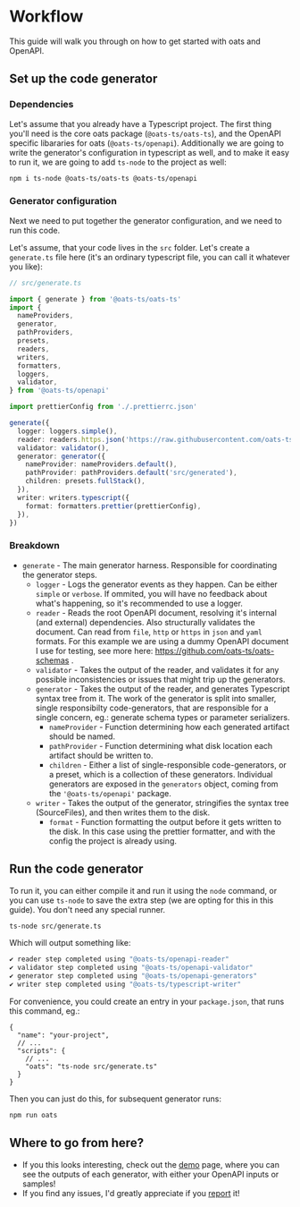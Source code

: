 # Workflow

This guide will walk you through on how to get started with oats and OpenAPI.

## Set up the code generator

### Dependencies

Let's assume that you already have a Typescript project. The first thing you'll need is the core oats package (`@oats-ts/oats-ts`), and the OpenAPI specific libararies for oats (`@oats-ts/openapi`). Additionally we are going to write the generator's configuration in typescript as well, and to make it easy to run it, we are going to add `ts-node` to the project as well:

```bash
npm i ts-node @oats-ts/oats-ts @oats-ts/openapi
```

### Generator configuration

Next we need to put together the generator configuration, and we need to run this code.

Let's assume, that your code lives in the `src` folder. Let's create a `generate.ts` file here (it's an ordinary typescript file, you can call it whatever you like):

```ts
// src/generate.ts

import { generate } from '@oats-ts/oats-ts'
import {
  nameProviders,
  generator,
  pathProviders,
  presets,
  readers,
  writers,
  formatters,
  loggers,
  validator,
} from '@oats-ts/openapi'

import prettierConfig from './.prettierrc.json'

generate({
  logger: loggers.simple(),
  reader: readers.https.json('https://raw.githubusercontent.com/oats-ts/oats-schemas/master/schemas/book-store.json'),
  validator: validator(),
  generator: generator({
    nameProvider: nameProviders.default(),
    pathProvider: pathProviders.default('src/generated'),
    children: presets.fullStack(),
  }),
  writer: writers.typescript({
    format: formatters.prettier(prettierConfig),
  }),
})
```

### Breakdown

- `generate` - The main generator harness. Responsible for coordinating the generator steps.
  - `logger` - Logs the generator events as they happen. Can be either `simple` or `verbose`. If ommited, you will have no feedback about what's happening, so it's recommended to use a logger.
  - `reader` - Reads the root OpenAPI document, resolving it's internal (and external) dependencies. Also structurally validates the document. Can read from `file`, `http` or `https` in `json` and `yaml` formats. For this example we are using a dummy OpenAPI document I use for testing, see more here: https://github.com/oats-ts/oats-schemas .
  - `validator` - Takes the output of the reader, and validates it for any possible inconsistencies or issues that might trip up the generators.
  - `generator` - Takes the output of the reader, and generates Typescript syntax tree from it. The work of the generator is split into smaller, single responsibilty code-generators, that are responsible for a single concern, eg.: generate schema types or parameter serializers.
    - `nameProvider` - Function determining how each generated artifact should be named.
    - `pathProvider` - Function determining what disk location each artifact should be written to.
    - `children` - Either a list of single-responsible code-generators, or a preset, which is a collection of these generators. Individual generators are exposed in the `generators` object, coming from the `'@oats-ts/openapi'` package.
  - `writer` - Takes the output of the generator, stringifies the syntax tree (SourceFiles), and then writes them to the disk.
    - `format` - Function formatting the output before it gets written to the disk. In this case using the prettier formatter, and with the config the project is already using.

## Run the code generator

To run it, you can either compile it and run it using the `node` command, or you can use `ts-node` to save the extra step (we are opting for this in this guide). You don't need any special runner.

```bash
ts-node src/generate.ts
```

Which will output something like:

```bash
✔ reader step completed using "@oats-ts/openapi-reader"
✔ validator step completed using "@oats-ts/openapi-validator"
✔ generator step completed using "@oats-ts/openapi-generators"
✔ writer step completed using "@oats-ts/typescript-writer"
```

For convenience, you could create an entry in your `package.json`, that runs this command, eg.:

```jsonc
{
  "name": "your-project",
  // ...
  "scripts": {
    // ...
    "oats": "ts-node src/generate.ts"
  }
}
```

Then you can just do this, for subsequent generator runs:

```bash
npm run oats
```

## Where to go from here?

- If you this looks interesting, check out the [demo](#/demo) page, where you can see the outputs of each generator, with either your OpenAPI inputs or samples!
- If you find any issues, I'd greatly appreciate if you [report](https://github.com/oats-ts/oats-ts/issues) it!
